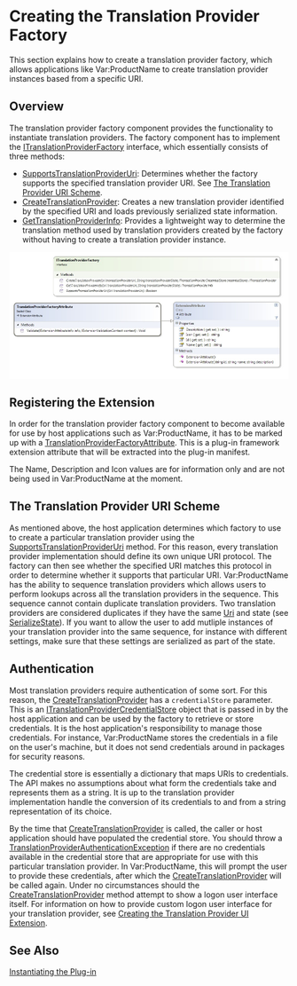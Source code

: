 Creating the Translation Provider Factory
======
This section explains how to create a translation provider factory, which allows applications like Var:ProductName to create translation provider instances based from a specific URI.

Overview
-----
The translation provider factory component provides the functionality to instantiate translation providers. The factory component has to implement the [ITranslationProviderFactory](../../api/translationmemory/Sdl.LanguagePlatform.TranslationMemoryApi.ITranslationProviderFactory.yml) interface, which essentially consists of three methods:

* [SupportsTranslationProviderUri](../../api/translationmemory/Sdl.LanguagePlatform.TranslationMemoryApi.ITranslationProviderFactory.yml#Sdl_LanguagePlatform_TranslationMemoryApi_ITranslationProviderFactory_SupportsTranslationProviderUri_System_Uri_): Determines whether the factory supports the specified translation provider URI. See [The Translation Provider URI Scheme](#the-translation-provider-uri-scheme).
* [CreateTranslationProvider](../../api/translationmemory/Sdl.LanguagePlatform.TranslationMemoryApi.ITranslationProviderFactory.yml#Sdl_LanguagePlatform_TranslationMemoryApi_ITranslationProviderFactory_CreateTranslationProvider_System_Uri_System_String_Sdl_LanguagePlatform_TranslationMemoryApi_ITranslationProviderCredentialStore_): Creates a new translation provider identified by the specified URI and loads previously serialized state information.
* [GetTranslationProviderInfo](../../api/translationmemory/Sdl.LanguagePlatform.TranslationMemoryApi.ITranslationProviderFactory.yml#Sdl_LanguagePlatform_TranslationMemoryApi_ITranslationProviderFactory_GetTranslationProviderInfo_System_Uri_System_String_): Provides a lightweight way to determine the translation method used by translation providers created by the factory without having to create a translation provider instance.

<img style="display:block; " src="images/cd-TranslationProviderFactory.jpg"/>

Registering the Extension
-----
In order for the translation provider factory component to become available for use by host applications such as Var:ProductName, it has to be marked up with a [TranslationProviderFactoryAttribute](../../api/translationmemory/Sdl.LanguagePlatform.TranslationMemoryApi.TranslationProviderFactoryAttribute.yml). This is a plug-in framework extension attribute that will be extracted into the plug-in manifest.

The Name, Description and Icon values are for information only and are not being used in  Var:ProductName at the moment.

The Translation Provider URI Scheme
-----
As mentioned above, the host application determines which factory to use to create a particular translation provider using the [SupportsTranslationProviderUri](../../api/translationmemory/Sdl.LanguagePlatform.TranslationMemoryApi.ITranslationProviderFactory.yml#Sdl_LanguagePlatform_TranslationMemoryApi_ITranslationProviderFactory_SupportsTranslationProviderUri_System_Uri_) method. For this reason, every translation provider implementation should define its own unique URI protocol. The factory can then see whether the specified URI matches this protocol in order to determine whether it supports that particular URI.
Var:ProductName has the ability to sequence translation providers which allows users to perform lookups across all the translation providers in the sequence. This sequence cannot contain duplicate translation providers. Two translation providers are considered duplicates if they have the same [Uri](../../api/translationmemory/Sdl.LanguagePlatform.TranslationMemoryApi.ITranslationProvider.yml#Sdl_LanguagePlatform_TranslationMemoryApi_ITranslationProvider_Uri) and state (see [SerializeState](../../api/translationmemory/Sdl.LanguagePlatform.TranslationMemoryApi.ITranslationProvider.yml#Sdl_LanguagePlatform_TranslationMemoryApi_ITranslationProvider_SerializeState)). If you want to allow the user to add mutliple instances of your translation provider into the same sequence, for instance with different settings, make sure that these settings are serialized as part of the state.

Authentication
----
Most translation providers require authentication of some sort. For this reason, the [CreateTranslationProvider](../../api/translationmemory/Sdl.LanguagePlatform.TranslationMemoryApi.ITranslationProviderFactory.yml#Sdl_LanguagePlatform_TranslationMemoryApi_ITranslationProviderFactory_CreateTranslationProvider_System_Uri_System_String_Sdl_LanguagePlatform_TranslationMemoryApi_ITranslationProviderCredentialStore_) has a `credentialStore` parameter. This is an [ITranslationProviderCredentialStore](../../api/translationmemory/Sdl.LanguagePlatform.TranslationMemoryApi.ITranslationProviderCredentialStore.yml) object that is passed in by the host application and can be used by the factory to retrieve or store credentials. It is the host application's responsibility to manage those credentials. For instance, Var:ProductName stores the credentials in a file on the user's machine, but it does not send credentials around in packages for security reasons.

The credential store is essentially a dictionary that maps URIs to credentials. The API makes no assumptions about what form the credentials take and represents them as a string. It is up to the translation provider implementation handle the conversion of its credentials to and from a string representation of its choice.

By the time that [CreateTranslationProvider](../../api/translationmemory/Sdl.LanguagePlatform.TranslationMemoryApi.ITranslationProviderFactory.yml#Sdl_LanguagePlatform_TranslationMemoryApi_ITranslationProviderFactory_CreateTranslationProvider_System_Uri_System_String_Sdl_LanguagePlatform_TranslationMemoryApi_ITranslationProviderCredentialStore_) is called, the caller or host application should have populated the credential store. You should throw a [TranslationProviderAuthenticationException](../../api/translationmemory/Sdl.LanguagePlatform.TranslationMemoryApi.TranslationProviderAuthenticationException.yml) if there are no credentials available in the credential store that are appropriate for use with this particular translation provider. In Var:ProductName, this will prompt the user to provide these credentials, after which the [CreateTranslationProvider](../../api/translationmemory/Sdl.LanguagePlatform.TranslationMemoryApi.ITranslationProviderFactory.yml#Sdl_LanguagePlatform_TranslationMemoryApi_ITranslationProviderFactory_CreateTranslationProvider_System_Uri_System_String_Sdl_LanguagePlatform_TranslationMemoryApi_ITranslationProviderCredentialStore_) will be called again. Under no circumstances should the [CreateTranslationProvider](../../api/translationmemory/Sdl.LanguagePlatform.TranslationMemoryApi.ITranslationProviderFactory.yml#Sdl_LanguagePlatform_TranslationMemoryApi_ITranslationProviderFactory_CreateTranslationProvider_System_Uri_System_String_Sdl_LanguagePlatform_TranslationMemoryApi_ITranslationProviderCredentialStore_) method attempt to show a logon user interface itself. For information on how to provide custom logon user interface for your translation provider, see [Creating the Translation Provider UI Extension](creating_the_translation_provider_ui_extension.md).

See Also
-----
[Instantiating the Plug-in](instantiating_the_plugin.md)
